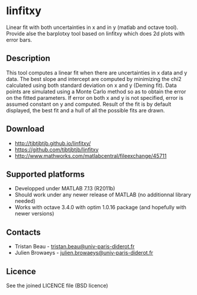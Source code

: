 linfitxy
========

Linear fit with both uncertainties in x and in y (matlab and octave tool). Provide alse the barplotxy tool based on linfitxy which does 2d plots with error bars.

Description
-----------

This tool computes a linear fit when there are uncertainties in x data and y data. The best slope and intercept are computed by minimizing the chi2 calculated using both standard deviation on x and y (Deming fit). Data points are simulated using a Monte Carlo method so as to obtain the error on the fitted parameters. 
If error on both x and y is not specified, error is assumed constant on y and computed. 
Result of the fit is by default displayed, the best fit and a hull of all the possible fits are drawn.

Download
--------
 - http://tjbtjbtjb.github.io/linfitxy/
 - https://github.com/tjbtjbtjb/linfitxy
 - http://www.mathworks.com/matlabcentral/fileexchange/45711

Supported platforms
-------------------
 - Developped under MATLAB 7.13 (R2011b)
 - Should work under any newer release of MATLAB (no additionnal library needed)
 - Works with octave 3.4.0 with optim 1.0.16 package (and hopefully with newer versions)

Contacts
--------
 - Tristan Beau - tristan.beau@univ-paris-diderot.fr
 - Julien Browaeys - julien.browaeys@univ-paris-diderot.fr

Licence
-------
 See the joined LICENCE file (BSD licence)
